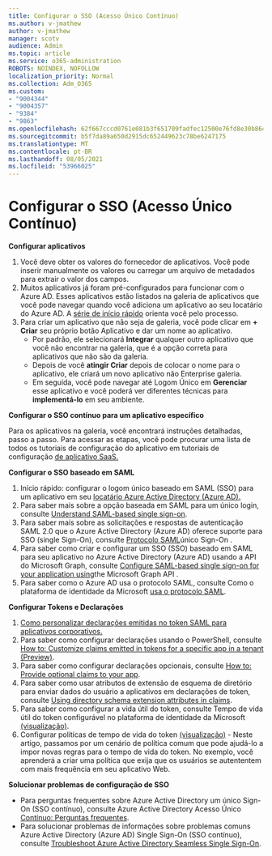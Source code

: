 ```yaml
---
title: Configurar o SSO (Acesso Único Contínuo)
ms.author: v-jmathew
author: v-jmathew
manager: scotv
audience: Admin
ms.topic: article
ms.service: o365-administration
ROBOTS: NOINDEX, NOFOLLOW
localization_priority: Normal
ms.collection: Adm_O365
ms.custom:
- "9004344"
- "9004357"
- "9384"
- "9863"
ms.openlocfilehash: 62f667cccd0761e081b3f651709fadfec12500e76fd8e30b8649a28e99001e4c
ms.sourcegitcommit: b5f7da89a650d2915dc652449623c78be6247175
ms.translationtype: MT
ms.contentlocale: pt-BR
ms.lasthandoff: 08/05/2021
ms.locfileid: "53966025"
---
```

# <a name="configure-seamless-single-sign-on-sso"></a>Configurar o SSO (Acesso Único Contínuo)

**Configurar aplicativos**

1. Você deve obter os valores do fornecedor de aplicativos. Você pode inserir manualmente os valores ou carregar um arquivo de metadados para extrair o valor dos campos.
2. Muitos aplicativos já foram pré-configurados para funcionar com o Azure AD. Esses aplicativos estão listados na galeria de aplicativos que você pode navegar quando você adiciona um aplicativo ao seu locatário do Azure AD. A [série de início rápido](https://docs.microsoft.com/azure/active-directory/manage-apps/add-application-portal-configure) orienta você pelo processo.
3. Para criar um aplicativo que não seja de galeria, você pode clicar em **+ Criar** seu próprio botão Aplicativo e dar um nome ao aplicativo.
    - Por padrão, ele selecionará **Integrar** qualquer outro aplicativo que você não encontrar na galeria, que é a opção correta para aplicativos que não são da galeria.
    - Depois de você **atingir Criar** depois de colocar o nome para o aplicativo, ele criará um novo aplicativo não Enterprise galeria.
    - Em seguida, você pode navegar até Logom Único em **Gerenciar** esse aplicativo e você poderá ver diferentes técnicas para **implementá-lo** em seu ambiente.

**Configurar o SSO contínuo para um aplicativo específico**

Para os aplicativos na galeria, você encontrará instruções detalhadas, passo a passo. Para acessar as etapas, você pode procurar uma lista de todos os tutoriais de configuração do aplicativo em tutoriais de configuração [de aplicativo SaaS.](https://docs.microsoft.com/azure/active-directory/saas-apps/tutorial-list)

**Configurar o SSO baseado em SAML**

1. Início rápido: configurar o logom único baseado em SAML (SSO) para um aplicativo em seu [locatário Azure Active Directory (Azure AD).](https://docs.microsoft.com/azure/active-directory/manage-apps/add-application-portal-setup-sso)
2. Para saber mais sobre a opção baseada em SAML para um único login, consulte [Understand SAML-based single sign-on](https://docs.microsoft.com/azure/active-directory/manage-apps/configure-saml-single-sign-on).
3. Para saber mais sobre as solicitações e respostas de autenticação SAML 2.0 que o Azure Active Directory (Azure AD) oferece suporte para SSO (single Sign-On), consulte [Protocolo SAML](https://docs.microsoft.com/azure/active-directory/develop/single-sign-on-saml-protocol)único Sign-On .
4. Para saber como criar e configurar um SSO (SSO) baseado em SAML para seu aplicativo no Azure Active Directory (Azure AD) usando a API do Microsoft Graph, consulte [Configure SAML-based single sign-on for your application using](https://docs.microsoft.com/graph/application-saml-sso-configure-api)the Microsoft Graph API .
5. Para saber como o Azure AD usa o protocolo SAML, consulte Como o plataforma de identidade da Microsoft [usa o protocolo SAML](https://docs.microsoft.com/azure/active-directory/develop/active-directory-saml-protocol-reference).

**Configurar Tokens e Declarações**

1. [Como personalizar declarações emitidas no token SAML para aplicativos corporativos.](https://docs.microsoft.com/azure/active-directory/develop/active-directory-saml-claims-customization)
2. Para saber como configurar declarações usando o PowerShell, consulte [How to: Customize claims emitted in tokens for a specific app in a tenant (Preview)](https://docs.microsoft.com/azure/active-directory/develop/active-directory-claims-mapping).
3. Para saber como configurar declarações opcionais, consulte [How to: Provide optional claims to your app](https://docs.microsoft.com/azure/active-directory/develop/active-directory-optional-claims).
4. Para saber como usar atributos de extensão de esquema de diretório para enviar dados do usuário a aplicativos em declarações de token, consulte [Using directory schema extension attributes in claims](https://docs.microsoft.com/azure/active-directory/develop/active-directory-schema-extensions).
5. Para saber como configurar a vida útil do token, consulte Tempo de vida útil do token configurável no plataforma de identidade da Microsoft [(visualização)](https://docs.microsoft.com/azure/active-directory/develop/active-directory-configurable-token-lifetimes).
6. Configurar políticas de tempo de vida do token [(visualização)](https://docs.microsoft.com/azure/active-directory/develop/configure-token-lifetimes) - Neste artigo, passamos por um cenário de política comum que pode ajudá-lo a impor novas regras para o tempo de vida do token. No exemplo, você aprenderá a criar uma política que exija que os usuários se autententem com mais frequência em seu aplicativo Web.

**Solucionar problemas de configuração de SSO**

- Para perguntas frequentes sobre Azure Active Directory um único Sign-On (SSO contínuo), consulte Azure Active Directory Acesso Único [Contínuo: Perguntas frequentes](https://docs.microsoft.com/azure/active-directory/hybrid/how-to-connect-sso-faq).
- Para solucionar problemas de informações sobre problemas comuns Azure Active Directory (Azure AD) Single Sign-On (SSO contínuo), consulte [Troubleshoot Azure Active Directory Seamless Single Sign-On](https://docs.microsoft.com/azure/active-directory/hybrid/tshoot-connect-sso).
